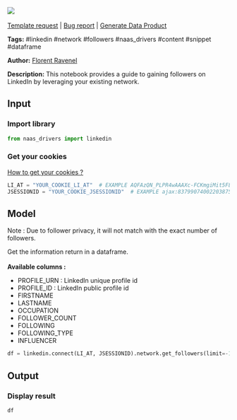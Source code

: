 <a href="https://app.naas.ai/user-redirect/naas/downloader?url=https://raw.githubusercontent.com/jupyter-naas/awesome-notebooks/master/LinkedIn/LinkedIn_Get_followers_from_network.ipynb" target="_parent"><img src="https://naasai-public.s3.eu-west-3.amazonaws.com/open_in_naas.svg"/></a><br><br><a href="https://github.com/jupyter-naas/awesome-notebooks/issues/new?assignees=&labels=&template=template-request.md&title=Tool+-+Action+of+the+notebook+">Template request</a> | <a href="https://github.com/jupyter-naas/awesome-notebooks/issues/new?assignees=&labels=bug&template=bug_report.md&title=LinkedIn+-+Get+followers+from+network:+Error+short+description">Bug report</a> | <a href="https://app.naas.ai/user-redirect/naas/downloader?url=https://raw.githubusercontent.com/jupyter-naas/awesome-notebooks/master/Naas/Naas_Start_data_product.ipynb" target="_parent">Generate Data Product</a>

**Tags:** #linkedin #network #followers #naas_drivers #content #snippet #dataframe

**Author:** [Florent Ravenel](https://www.linkedin.com/in/florent-ravenel/)

**Description:** This notebook provides a guide to gaining followers on LinkedIn by leveraging your existing network.

## Input

### Import library


```python
from naas_drivers import linkedin
```

### Get your cookies
<a href='https://www.notion.so/LinkedIn-driver-Get-your-cookies-d20a8e7e508e42af8a5b52e33f3dba75'>How to get your cookies ?</a>


```python
LI_AT = "YOUR_COOKIE_LI_AT"  # EXAMPLE AQFAzQN_PLPR4wAAAXc-FCKmgiMit5FLdY1af3-2
JSESSIONID = "YOUR_COOKIE_JSESSIONID"  # EXAMPLE ajax:8379907400220387585
```

## Model

Note : Due to follower privacy, it will not match with the exact number of followers.<br>

Get the information return in a dataframe.<br><br>
**Available columns :**
- PROFILE_URN : LinkedIn unique profile id
- PROFILE_ID : LinkedIn public profile id
- FIRSTNAME
- LASTNAME
- OCCUPATION
- FOLLOWER_COUNT
- FOLLOWING
- FOLLOWING_TYPE
- INFLUENCER


```python
df = linkedin.connect(LI_AT, JSESSIONID).network.get_followers(limit=-1)
```

## Output

### Display result


```python
df
```
